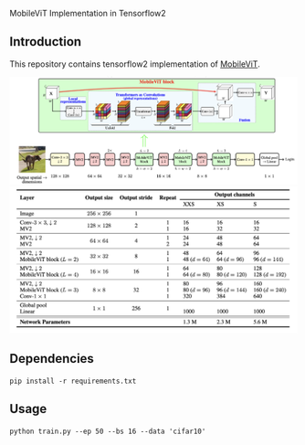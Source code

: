 MobileViT Implementation in Tensorflow2

## Introduction
This repository contains tensorflow2 implementation of [MobileViT](https://arxiv.org/abs/2110.02178).

![arch]('./../img/arch.png)
![table]('./../img/table1.png)

## Dependencies
```
pip install -r requirements.txt
```
## Usage
```
python train.py --ep 50 --bs 16 --data 'cifar10'
```




